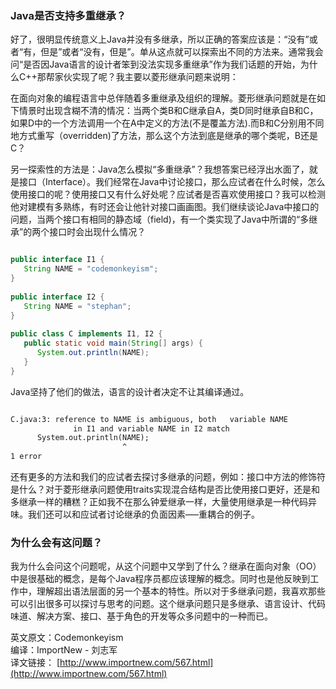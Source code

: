 ### Java是否支持多重继承？

好了，很明显传统意义上Java并没有多继承，所以正确的答案应该是：“没有”或者“有，但是”或者“没有，但是”。单从这点就可以探索出不同的方法来。通常我会问“是否因Java语言的设计者笨到没法实现多重继承”作为我们话题的开始，为什么C++那帮家伙实现了呢？我主要以菱形继承问题来说明：

在面向对象的编程语言中总伴随着多重继承及组织的理解。菱形继承问题就是在如下情景时出现含糊不清的情况：当两个类B和C继承自A，类D同时继承自B和C，如果D中的一个方法调用一个在A中定义的方法(不是覆盖方法).而B和C分别用不同地方式重写（overridden)了方法，那么这个方法到底是继承的哪个类呢，B还是C？


另一探索性的方法是：Java怎么模拟“多重继承”？我想答案已经浮出水面了，就是接口（Interface）。我们经常在Java中讨论接口，那么应试者在什么时候，怎么使用接口的呢？使用接口又有什么好处呢？应试者是否喜欢使用接口？我可以检测他对建模有多熟练，有时还会让他针对接口画画图。我们继续谈论Java中接口的问题，当两个接口有相同的静态域（field)，有一个类实现了Java中所谓的“多继承”的两个接口时会出现什么情况？

```java

public interface I1 {  
   String NAME = "codemonkeyism";  
}  
 
public interface I2 {  
   String NAME = "stephan";  
}  
   
public class C implements I1, I2 {  
   public static void main(String[] args) {  
      System.out.println(NAME);  
   }  
}  

```

Java坚持了他们的做法，语言的设计者决定不让其编译通过。
```xml

C.java:3: reference to NAME is ambiguous, both   variable NAME   
              in I1 and variable NAME in I2 match
      System.out.println(NAME);  
                         ^
1 error  
```

还有更多的方法和我们的应试者去探讨多继承的问题，例如：接口中方法的修饰符是什么？对于菱形继承问题使用traits实现混合结构是否比使用接口更好，还是和多继承一样的糟糕？正如我不在那么钟爱继承一样，大量使用继承是一种代码异味。我们还可以和应试者讨论继承的负面因素—–重耦合的例子。

### 为什么会有这问题？

我为什么会问这个问题呢，从这个问题中又学到了什么？继承在面向对象（OO）中是很基础的概念，是每个Java程序员都应该理解的概念。同时也是他反映到工作中，理解超出语法层面的另一个基本的特性。所以对于多继承问题，我喜欢那些可以引出很多可以探讨与思考的问题。这个继承问题只是多继承、语言设计、代码味道、解决方案、接口、基于角色的开发等众多问题中的一种而已。


英文原文：Codemonkeyism  
编译：ImportNew - 刘志军  
译文链接： [http://www.importnew.com/567.html](http://www.importnew.com/567.html)